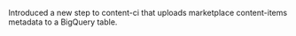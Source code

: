 Introduced a new step to content-ci that uploads marketplace content-items metadata to a BigQuery table.
